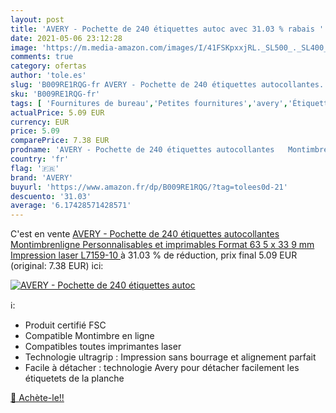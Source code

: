 ```yaml
---
layout: post
title: 'AVERY - Pochette de 240 étiquettes autoc avec 31.03 % rabais '
date: 2021-05-06 23:12:28
image: 'https://m.media-amazon.com/images/I/41FSKpxxjRL._SL500_._SL400_.jpg'
comments: true
category: ofertas
author: 'tole.es'
slug: 'B009RE1RQG-fr AVERY - Pochette de 240 étiquettes autocollantes...'
sku: 'B009RE1RQG-fr'
tags: [ 'Fournitures de bureau','Petites fournitures','avery','Étiquettes  générales','Étiquettes et autocollants','Étiquettes, onglets séparateurs et tampons', ]
actualPrice: 5.09 EUR
currency: EUR
price: 5.09
comparePrice: 7.38 EUR
prodname: 'AVERY - Pochette de 240 étiquettes autocollantes   Montimbrenligne    Personnalisables et imprimables  Format 63 5 x 33 9 mm  Impression laser   L7159-10 '
country: 'fr'
flag: '🇫🇷'
brand: 'AVERY'
buyurl: 'https://www.amazon.fr/dp/B009RE1RQG/?tag=tolees0d-21'
descuento: '31.03'
average: '6.17428571428571'
---
```


C'est en vente [AVERY - Pochette de 240 étiquettes autocollantes   Montimbrenligne    Personnalisables et imprimables  Format 63 5 x 33 9 mm  Impression laser   L7159-10 ](https://www.amazon.fr/dp/B009RE1RQG/?tag=tolees0d-21)  à  31.03 % de réduction, prix final  5.09 EUR (original: 7.38 EUR) ici:

[![AVERY - Pochette de 240 étiquettes autoc](https://m.media-amazon.com/images/I/41FSKpxxjRL._SL500_._SL400_.jpg)](https://www.amazon.fr/dp/B009RE1RQG/?tag=tolees0d-21)

ℹ️:

- Produit certifié FSC
- Compatible Montimbre en ligne
- Compatibles toutes imprimantes laser
- Technologie ultragrip : Impression sans bourrage et alignement parfait
- Facile à détacher : technologie Avery pour détacher facilement les étiquetets de la planche

[🛒 Achète-le!!](https://www.amazon.fr/dp/B009RE1RQG/?tag=tolees0d-21)
